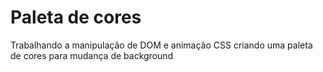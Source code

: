 # Paleta de cores

Trabalhando a manipulação de DOM e animação CSS criando uma paleta de cores para mudança de background
